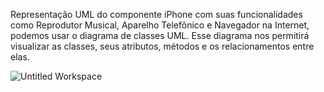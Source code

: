 Representação UML do componente iPhone com suas funcionalidades como Reprodutor Musical, Aparelho Telefônico e Navegador na Internet, podemos usar o diagrama de classes UML. Esse diagrama nos permitirá visualizar as classes, seus atributos, métodos e os relacionamentos entre elas.

![Untitled Workspace](https://github.com/kinhogo/projeto-iphone-2007-java-DIO/assets/101022198/dffda632-c5c6-43f3-90f1-371ee78a2eaa)
